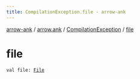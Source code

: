 ```yaml
---
title: CompilationException.file - arrow-ank
---
```


[arrow-ank](../../index.html) / [arrow.ank](../index.html) / [CompilationException](index.html) / [file](./file.html)

# file

`val file: `[`File`](http://docs.oracle.com/javase/6/docs/api/java/io/File.html)